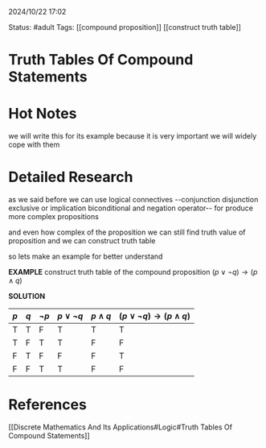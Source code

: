 2024/10/22
17:02

Status: #adult 
Tags: [[compound proposition]] [[construct truth table]]
# Truth Tables Of Compound Statements


# Hot Notes
we will write this for its example because it is very important we will widely cope with them

# Detailed Research
as we said before we can use logical connectives --conjunction disjunction exclusive or implication biconditional and negation operator-- for produce more complex propositions 

and even how complex of the proposition we can still find truth value of proposition and we can construct truth table 

so lets make an example for better understand

**EXAMPLE**
construct truth table of the compound proposition
$(p \vee \neg q) \rightarrow (p \wedge q)$

**SOLUTION**

| $p$ | $q$ | $\neg p$ | $p\vee\neg q$ | $p\wedge q$ | $(p\vee\neg q) \rightarrow (p \wedge q)$ |
| --- | --- | -------- | ------------- | ----------- | ---------------------------------------- |
| T   | T   | F        | T             | T           | T                                        |
| T   | F   | T        | T             | F           | F                                        |
| F   | T   | F        | F             | F           | T                                        |
| F   | F   | T        | T             | F           | F                                        |
# References

[[Discrete Mathematics And Its Applications#Logic#Truth Tables Of Compound Statements]]
